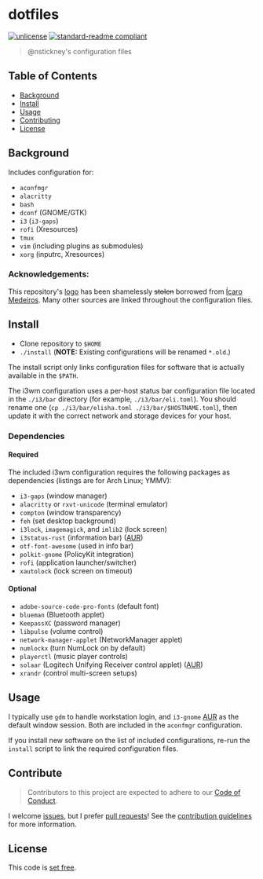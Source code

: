 # dotfiles

[![unlicense](https://img.shields.io/badge/un-license-green.svg?style=flat)](http://unlicense.org) [![standard-readme compliant](https://img.shields.io/badge/readme%20style-standard-brightgreen.svg)](https://github.com/RichardLitt/standard-readme)

> @nstickney's configuration files

## Table of Contents

- [Background](#background)
- [Install](#install)
- [Usage](#usage)
- [Contributing](#contributing)
- [License](#license)

## Background

Includes configuration for:
* `aconfmgr`
* `alacritty`
* `bash`
* `dconf` (GNOME/GTK)
* `i3` (`i3-gaps`)
* `rofi` (Xresources)
* `tmux`
* `vim` (including plugins as submodules)
* `xorg` (inputrc, Xresources)

### Acknowledgements:

This repository's [logo](logo.png) has been shamelessly ~~stolen~~ borrowed from [Ícaro Medeiros](https://dotfiles.zeef.com/icaro.medeiros). Many other sources are linked throughout the configuration files.


## Install

* Clone repository to `$HOME`
* `./install` (**NOTE:** Existing configurations will be renamed `*.old`.)

The install script only links configuration files for software that is actually available in the `$PATH`.

The i3wm configuration uses a per-host status bar configuration file located in the `./i3/bar` directory (for example, `./i3/bar/eli.toml`). You should rename one (`cp ./i3/bar/elisha.toml ./i3/bar/$HOSTNAME.toml`), then update it with the correct network and storage devices for your host.

### Dependencies

#### Required

The included i3wm configuration requires the following packages as dependencies (listings are for Arch Linux; YMMV):
* `i3-gaps` (window manager)
* `alacritty` or `rxvt-unicode` (terminal emulator)
* `compton` (window transparency)
* `feh` (set desktop background)
* `i3lock`, `imagemagick`, and `imlib2` (lock screen)
* `i3status-rust` (information bar) ([AUR](https://aur.archlinux.org/packages/i3status-rust/))
* `otf-font-awesome` (used in info bar)
* `polkit-gnome` (PolicyKit integration)
* `rofi` (application launcher/switcher)
* `xautolock` (lock screen on timeout)

#### Optional

* `adobe-source-code-pro-fonts` (default font)
* `blueman` (Bluetooth applet)
* `KeepassXC` (password manager)
* `libpulse` (volume control)
* `network-manager-applet` (NetworkManager applet)
* `numlockx` (turn NumLock on by default)
* `playerctl` (music player controls)
* `solaar` (Logitech Unifying Receiver control applet) ([AUR](https://aur.archlinux.org/packages/solaar/))
* `xrandr` (control multi-screen setups)

## Usage

I typically use `gdm` to handle workstation login, and `i3-gnome` [AUR](https://aur.archlinux.org/packages/i3-gnome/) as the default window session. Both are included in the `aconfmgr` configuration.

If you install new software on the list of included configurations, re-run the `install` script to link the required configuration files.

## Contribute

> Contributors to this project are expected to adhere to our [Code of Conduct](CODE_OF_CONDUCT.md "Code of Conduct").

I welcome [issues](docs/issue_template.md "Issue template"), but I prefer [pull requests](dosc/pull_request_template.md "Pull request template")! See the [contribution guidelines](docs/contributing.md "Contributing") for more information.

## License

This code is [set free](LICENSE).
